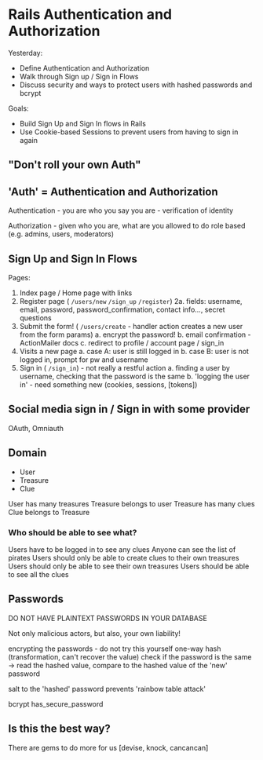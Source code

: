 # Rails Authentication and Authorization

Yesterday:
- Define Authentication and Authorization
- Walk through Sign up / Sign in Flows
- Discuss security and ways to protect users with hashed passwords and bcrypt

Goals:
- Build Sign Up and Sign In flows in Rails
- Use Cookie-based Sessions to prevent users from having to sign in again

## "Don't roll your own Auth"

## 'Auth' = Authentication and Authorization

Authentication - you are who you say you are - verification of identity

Authorization - given who you are, what are you allowed to do
    role based (e.g. admins, users, moderators)

## Sign Up and Sign In Flows

Pages:
1. Index page / Home page with links
2. Register page ( `/users/new` `/sign_up` `/register`)
  2a. fields: username, email, password, password_confirmation, contact info..., secret questions
3. Submit the form! ( `/users/create` - handler action creates a new user from the form params)
  a. encrypt the password!
  b. email confirmation - ActionMailer docs
  c. redirect to profile / account page / sign_in
4. Visits a new page
  a. case A: user is still logged in
  b. case B: user is not logged in, prompt for pw and username
5. Sign in ( `/sign_in`) - not really a restful action
  a. finding a user by username, checking that the password is the same
  b. 'logging the user in' - need something new (cookies, sessions, [tokens])

## Social media sign in / Sign in with some provider

OAuth, Omniauth

## Domain
* User
* Treasure
* Clue

User has many treasures
Treasure belongs to user
Treasure has many clues
Clue belongs to Treasure


### Who should be able to see what?

Users have to be logged in to see any clues
Anyone can see the list of pirates
Users should only be able to create clues to their own treasures
Users should only be able to see their own treasures
Users should be able to see all the clues

## Passwords

DO NOT HAVE PLAINTEXT PASSWORDS IN YOUR DATABASE

Not only malicious actors, but also, your own liability!

encrypting the passwords - do not try this yourself
one-way hash (transformation, can't recover the value)
  check if the password is the same -> read the hashed value, compare to the hashed value of the 'new' password

salt to the 'hashed' password
  prevents 'rainbow table attack'

bcrypt
has_secure_password

## Is this the best way?
There are gems to do more for us [devise, knock, cancancan]
